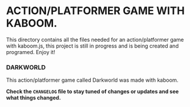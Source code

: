 # ACTION/PLATFORMER GAME WITH KABOOM. 

This directory contains all the files needed for an action/platformer game with kaboom.js, this project is still in progress and is being created and programed. Enjoy it!

### DARKWORLD
This action/platformer game called Darkworld was made with kaboom.

**Check the `CHANGELOG` file to stay tuned of changes or updates and see what things changed.**